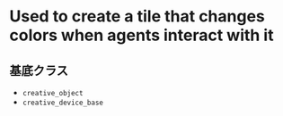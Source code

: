 # Used to create a tile that changes colors when agents interact with it

## 基底クラス

- `creative_object`
- `creative_device_base`
